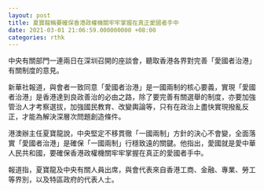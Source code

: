 ```yaml
---
layout: post
title: 夏寶龍稱要確保香港政權機關牢牢掌握在真正愛國者手中
date: 2021-03-01 21:06:59.000000000 +08:00
categories: rthk
---
```


中央有關部門一連兩日在深圳召開的座談會，聽取香港各界對完善「愛國者治港」有關制度的意見。

新華社報道，與會者一致同意「愛國者治港」是一國兩制的核心要義，實現「愛國者治港」是香港達到良政善治的必由之路，除了要完善有關選舉的制度，亦要加強管治人才考察選拔，加強國民教育、改變輿論等，只有在政治上盡快實現撥亂反正，才能為解決深層次問題創造條件。

港澳辦主任夏寶龍說，中央堅定不移貫徹「一國兩制」方針的決心不會變，全面落實「愛國者治港」是確保「一國兩制」行穩致遠的關鍵。他指出，愛國就是愛中華人民共和國，要確保香港政權機關牢牢掌握在真正的愛國者手中。

報道指，夏寶龍及中央有關人員出席，與會代表來自香港工商、金融、專業、勞工等界別，以及特區政府的代表人士。
